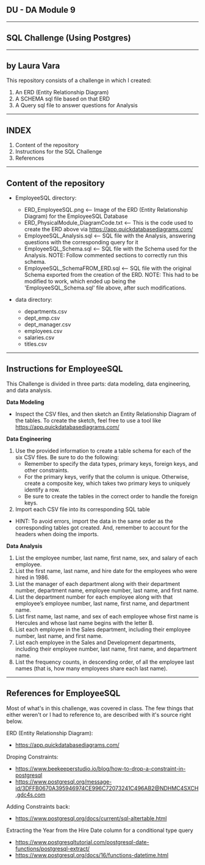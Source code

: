DU - DA Module 9
--------------------------------
--------------------------------
SQL Challenge (Using Postgres)
--------------------------------
--------------------------------
by Laura Vara
--------------------------------

This repository consists of a challenge in which I created:
1. An ERD (Entity Relationship Diagram)
2. A SCHEMA sql file based on that ERD
3. A Query sql file to answer questions for Analysis

---------------------------------
INDEX
---------------------------------
1. Content of the repository
2. Instructions for the SQL Challenge
3. References

---------------------------------
Content of the repository
---------------------------------
- EmployeeSQL directory:
    - ERD_EmployeeSQL.png  <-- Image of the ERD (Entity Relationship Diagram) for the EmployeeSQL Database
    - ERD_PhysicalModule_DiagramCode.txt  <-- This is the code used to create the ERD above via https://app.quickdatabasediagrams.com/
    - EmployeeSQL_Analysis.sql <-- SQL file with the Analysis, answering questions with the corresponding query for it
    - EmployeeSQL_Schema.sql <-- SQL file with the Schema used for the Analysis. NOTE: Follow commented sections to correctly run this schema.
    - EmployeeSQL_SchemaFROM_ERD.sql <-- SQL file with the original Schema exported from the creation of the ERD. NOTE: This had to be modified to work, which ended up being the 'EmployeeSQL_Schema.sql' file above, after such modifications.
      
- data directory:
    - departments.csv
    - dept_emp.csv
    - dept_manager.csv
    - employees.csv
    - salaries.csv
    - titles.csv

----------------------------------
Instructions for EmployeeSQL
----------------------------------
This Challenge is divided in three parts: data modeling, data engineering, and data analysis.

**Data Modeling**
  - Inspect the CSV files, and then sketch an Entity Relationship Diagram of the tables. To create the sketch, feel free to use a tool like https://app.quickdatabasediagrams.com/

**Data Engineering**
1. Use the provided information to create a table schema for each of the six CSV files. Be sure to do the following:
   - Remember to specify the data types, primary keys, foreign keys, and other constraints.
   - For the primary keys, verify that the column is unique. Otherwise, create a composite key, which takes two primary keys to uniquely identify a row.
   - Be sure to create the tables in the correct order to handle the foreign keys.
2. Import each CSV file into its corresponding SQL table

- HINT: To avoid errors, import the data in the same order as the corresponding tables got created. And, remember to account for the headers when doing the imports.

**Data Analysis**
1. List the employee number, last name, first name, sex, and salary of each employee.
2. List the first name, last name, and hire date for the employees who were hired in 1986.
3. List the manager of each department along with their department number, department name, employee number, last name, and first name.
4. List the department number for each employee along with that employee’s employee number, last name, first name, and department name.
5. List first name, last name, and sex of each employee whose first name is Hercules and whose last name begins with the letter B.
6. List each employee in the Sales department, including their employee number, last name, and first name.
7. List each employee in the Sales and Development departments, including their employee number, last name, first name, and department name.
8. List the frequency counts, in descending order, of all the employee last names (that is, how many employees share each last name).

------------------------------------
References for EmployeeSQL
------------------------------------
Most of what's in this challenge, was covered in class.
The few things that either weren't or I had to reference to, are described
with it's source right below.

ERD (Entity Relationship Diagram):
- https://app.quickdatabasediagrams.com/

Droping Constraints:
- https://www.beekeeperstudio.io/blog/how-to-drop-a-constraint-in-postgresql
- https://www.postgresql.org/message-id/3DFFB0670A395946974CE996C72073241C496AB2@NDHMC4SXCH.gdc4s.com

Adding Constraints back:
- https://www.postgresql.org/docs/current/sql-altertable.html

Extracting the Year from the Hire Date column for a conditional type query
- https://www.postgresqltutorial.com/postgresql-date-functions/postgresql-extract/
- https://www.postgresql.org/docs/16/functions-datetime.html
